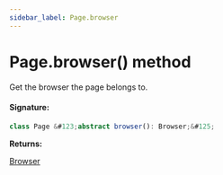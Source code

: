 ```yaml
---
sidebar_label: Page.browser
---
```


# Page.browser() method

Get the browser the page belongs to.

#### Signature:

```typescript
class Page &#123;abstract browser(): Browser;&#125;
```

**Returns:**

[Browser](./puppeteer.browser.md)
